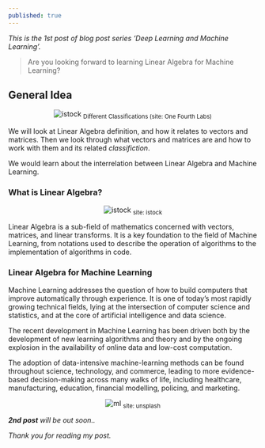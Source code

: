 ```yaml
---
published: true
---
```

_This is the 1st post of blog post series ‘Deep Learning and Machine Learning’._

> Are you looking forward to learning Linear Algebra for Machine Learning?

## General Idea

<center>
<img src="{{site.baseurl}}/assets/images/do.png" alt="istock">
<sub>Different Classifications (site: One Fourth Labs)</sub>
</center>

We will look at Linear Algebra definition, and how it relates to vectors and matrices. Then we look through what vectors and matrices are and how to work with them and its related *classifiction*.

We would learn about the interrelation between Linear Algebra and Machine Learning. 

### What is Linear Algebra?

<center>
<img src="{{site.baseurl}}/assets/images/istock.jpg" alt="istock">
<sub>site: istock</sub>
</center>

Linear Algebra is a sub-field of mathematics concerned with vectors, matrices, and linear transforms. It is a key foundation to the field of Machine Learning, from notations used to describe the operation of algorithms to the implementation of algorithms in code.

### Linear Algebra for Machine Learning

Machine Learning addresses the question of how to build computers that improve automatically through experience. It is one of today’s most rapidly growing technical fields, lying at the intersection of computer science and statistics, and at the core of artificial intelligence and data science.

The recent development in Machine Learning has been driven both by the development of new learning algorithms and theory and by the ongoing explosion in the availability of online data and low-cost computation.

The adoption of data-intensive machine-learning methods can be found throughout science, technology, and commerce, leading to more evidence-based decision-making across many walks of life, including healthcare, manufacturing, education, financial modelling, policing, and marketing.

<center>
<img src="{{site.baseurl}}/assets/images/ml.jpg" alt="ml">
<sub>site: unsplash</sub>
</center>

_**2nd post** will be out soon.._

_Thank you for reading my post._


